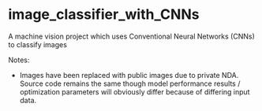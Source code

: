 # image_classifier_with_CNNs
A machine vision project which uses Conventional Neural Networks (CNNs) to classify images 

Notes:

- Images have been replaced with public images due to private NDA. Source code remains the same though model performance results / optimization parameters will obviously differ because of differing input data.
